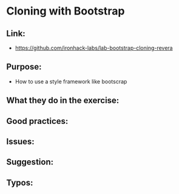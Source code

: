 # Cloning with Bootstrap

## Link:
 - https://github.com/ironhack-labs/lab-bootstrap-cloning-revera
## Purpose:
  - How to use a style framework like bootscrap
## What they do in the exercise:

## Good practices:

## Issues:

## Suggestion:

## Typos: